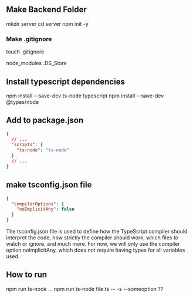 ## Make Backend Folder

mkdir server
cd server
npm init -y

### Make .gitignore

touch .gitignore

node_modules
.DS_Store

## Install typescript dependencies

npm install --save-dev ts-node typescript
npm install --save-dev @types/node

## Add to package.json

```json
{
  // ...
  "scripts": {
    "ts-node": "ts-node"
  }
  // ...
}
```

## make tsconfig.json file

```json
{
  "compilerOptions": {
    "noImplicitAny": false
  }
}
```

The tsconfig.json file is used to define how the TypeScript compiler should interpret the code, how strictly the compiler should work, which files to watch or ignore, and much more. For now, we will only use the compiler option noImplicitAny, which does not require having types for all variables used.

## How to run

npm run ts-node
...
npm run ts-node file.ts -- -s --someoption ??
